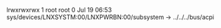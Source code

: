 lrwxrwxrwx 1 root root 0 Jul 19 06:53 sys/devices/LNXSYSTM:00/LNXPWRBN:00/subsystem -> ../../../bus/acpi
